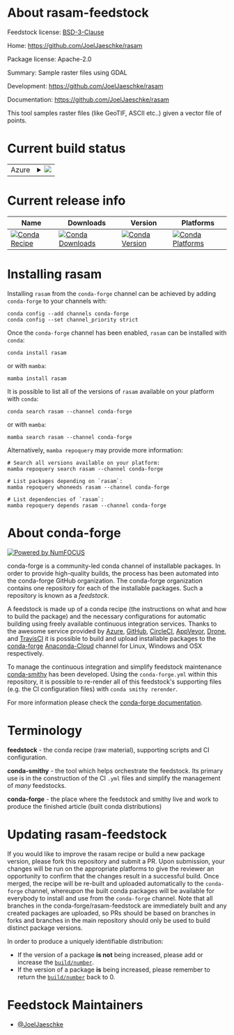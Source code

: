 About rasam-feedstock
=====================

Feedstock license: [BSD-3-Clause](https://github.com/conda-forge/rasam-feedstock/blob/main/LICENSE.txt)

Home: https://github.com/JoelJaeschke/rasam

Package license: Apache-2.0

Summary: Sample raster files using GDAL

Development: https://github.com/JoelJaeschke/rasam

Documentation: https://github.com/JoelJaeschke/rasam

This tool samples raster files (like GeoTIF, ASCII etc..) given a
vector file of points.


Current build status
====================


<table>
    
  <tr>
    <td>Azure</td>
    <td>
      <details>
        <summary>
          <a href="https://dev.azure.com/conda-forge/feedstock-builds/_build/latest?definitionId=20270&branchName=main">
            <img src="https://dev.azure.com/conda-forge/feedstock-builds/_apis/build/status/rasam-feedstock?branchName=main">
          </a>
        </summary>
        <table>
          <thead><tr><th>Variant</th><th>Status</th></tr></thead>
          <tbody><tr>
              <td>linux_64</td>
              <td>
                <a href="https://dev.azure.com/conda-forge/feedstock-builds/_build/latest?definitionId=20270&branchName=main">
                  <img src="https://dev.azure.com/conda-forge/feedstock-builds/_apis/build/status/rasam-feedstock?branchName=main&jobName=linux&configuration=linux%20linux_64_" alt="variant">
                </a>
              </td>
            </tr><tr>
              <td>osx_64</td>
              <td>
                <a href="https://dev.azure.com/conda-forge/feedstock-builds/_build/latest?definitionId=20270&branchName=main">
                  <img src="https://dev.azure.com/conda-forge/feedstock-builds/_apis/build/status/rasam-feedstock?branchName=main&jobName=osx&configuration=osx%20osx_64_" alt="variant">
                </a>
              </td>
            </tr><tr>
              <td>win_64</td>
              <td>
                <a href="https://dev.azure.com/conda-forge/feedstock-builds/_build/latest?definitionId=20270&branchName=main">
                  <img src="https://dev.azure.com/conda-forge/feedstock-builds/_apis/build/status/rasam-feedstock?branchName=main&jobName=win&configuration=win%20win_64_" alt="variant">
                </a>
              </td>
            </tr>
          </tbody>
        </table>
      </details>
    </td>
  </tr>
</table>

Current release info
====================

| Name | Downloads | Version | Platforms |
| --- | --- | --- | --- |
| [![Conda Recipe](https://img.shields.io/badge/recipe-rasam-green.svg)](https://anaconda.org/conda-forge/rasam) | [![Conda Downloads](https://img.shields.io/conda/dn/conda-forge/rasam.svg)](https://anaconda.org/conda-forge/rasam) | [![Conda Version](https://img.shields.io/conda/vn/conda-forge/rasam.svg)](https://anaconda.org/conda-forge/rasam) | [![Conda Platforms](https://img.shields.io/conda/pn/conda-forge/rasam.svg)](https://anaconda.org/conda-forge/rasam) |

Installing rasam
================

Installing `rasam` from the `conda-forge` channel can be achieved by adding `conda-forge` to your channels with:

```
conda config --add channels conda-forge
conda config --set channel_priority strict
```

Once the `conda-forge` channel has been enabled, `rasam` can be installed with `conda`:

```
conda install rasam
```

or with `mamba`:

```
mamba install rasam
```

It is possible to list all of the versions of `rasam` available on your platform with `conda`:

```
conda search rasam --channel conda-forge
```

or with `mamba`:

```
mamba search rasam --channel conda-forge
```

Alternatively, `mamba repoquery` may provide more information:

```
# Search all versions available on your platform:
mamba repoquery search rasam --channel conda-forge

# List packages depending on `rasam`:
mamba repoquery whoneeds rasam --channel conda-forge

# List dependencies of `rasam`:
mamba repoquery depends rasam --channel conda-forge
```


About conda-forge
=================

[![Powered by
NumFOCUS](https://img.shields.io/badge/powered%20by-NumFOCUS-orange.svg?style=flat&colorA=E1523D&colorB=007D8A)](https://numfocus.org)

conda-forge is a community-led conda channel of installable packages.
In order to provide high-quality builds, the process has been automated into the
conda-forge GitHub organization. The conda-forge organization contains one repository
for each of the installable packages. Such a repository is known as a *feedstock*.

A feedstock is made up of a conda recipe (the instructions on what and how to build
the package) and the necessary configurations for automatic building using freely
available continuous integration services. Thanks to the awesome service provided by
[Azure](https://azure.microsoft.com/en-us/services/devops/), [GitHub](https://github.com/),
[CircleCI](https://circleci.com/), [AppVeyor](https://www.appveyor.com/),
[Drone](https://cloud.drone.io/welcome), and [TravisCI](https://travis-ci.com/)
it is possible to build and upload installable packages to the
[conda-forge](https://anaconda.org/conda-forge) [Anaconda-Cloud](https://anaconda.org/)
channel for Linux, Windows and OSX respectively.

To manage the continuous integration and simplify feedstock maintenance
[conda-smithy](https://github.com/conda-forge/conda-smithy) has been developed.
Using the ``conda-forge.yml`` within this repository, it is possible to re-render all of
this feedstock's supporting files (e.g. the CI configuration files) with ``conda smithy rerender``.

For more information please check the [conda-forge documentation](https://conda-forge.org/docs/).

Terminology
===========

**feedstock** - the conda recipe (raw material), supporting scripts and CI configuration.

**conda-smithy** - the tool which helps orchestrate the feedstock.
                   Its primary use is in the construction of the CI ``.yml`` files
                   and simplify the management of *many* feedstocks.

**conda-forge** - the place where the feedstock and smithy live and work to
                  produce the finished article (built conda distributions)


Updating rasam-feedstock
========================

If you would like to improve the rasam recipe or build a new
package version, please fork this repository and submit a PR. Upon submission,
your changes will be run on the appropriate platforms to give the reviewer an
opportunity to confirm that the changes result in a successful build. Once
merged, the recipe will be re-built and uploaded automatically to the
`conda-forge` channel, whereupon the built conda packages will be available for
everybody to install and use from the `conda-forge` channel.
Note that all branches in the conda-forge/rasam-feedstock are
immediately built and any created packages are uploaded, so PRs should be based
on branches in forks and branches in the main repository should only be used to
build distinct package versions.

In order to produce a uniquely identifiable distribution:
 * If the version of a package **is not** being increased, please add or increase
   the [``build/number``](https://docs.conda.io/projects/conda-build/en/latest/resources/define-metadata.html#build-number-and-string).
 * If the version of a package **is** being increased, please remember to return
   the [``build/number``](https://docs.conda.io/projects/conda-build/en/latest/resources/define-metadata.html#build-number-and-string)
   back to 0.

Feedstock Maintainers
=====================

* [@JoelJaeschke](https://github.com/JoelJaeschke/)

